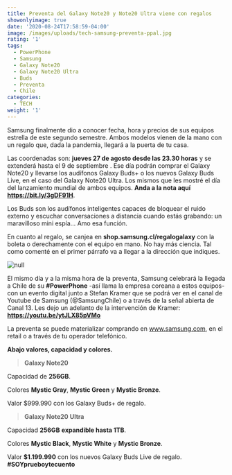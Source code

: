 ```yaml
---
title: Preventa del Galaxy Note20 y Note20 Ultra viene con regalos
showonlyimage: true
date: '2020-08-24T17:58:59-04:00'
image: /images/uploads/tech-samsung-preventa-ppal.jpg
rating: '1'
tags:
  - PowerPhone
  - Samsung
  - Galaxy Note20
  - Galaxy Note20 Ultra
  - Buds
  - Preventa
  - Chile
categories:
  - TECH
weight: '1'
---
```

Samsung finalmente dio a conocer fecha, hora y precios de sus equipos estrella de este segundo semestre. Ambos modelos vienen de la mano con un regalo que, dada la pandemia, llegará a la puerta de tu casa.

<!--more-->

Las coordenadas son: **jueves 27 de agosto desde las 23.30 horas** y se extenderá hasta el 9 de septiembre . Ese día podrán comprar el Galaxy Note20 y llevarse los audífonos Galaxy Buds+ o los nuevos Galaxy Buds Live, en el caso del Galaxy Note20 Ultra. Los mismos que les mostré el día del lanzamiento mundial de ambos equipos. **Anda a la nota aquí https://bit.ly/3gDF91H**.

Los Buds son los audífonos inteligentes capaces de bloquear el ruido externo y escuchar conversaciones a distancia cuando estás grabando: un maravilloso mini espía… Amo esa función.

En cuanto al regalo, se canjea en **shop.samsung.cl/regalogalaxy** con la boleta o derechamente con el equipo en mano. No hay más ciencia. Tal como comenté en el primer párrafo va a llegar a la dirección que indiques.

![null](/images/uploads/tech-samsung-preventa-buds-live.jpg)

El mismo día y a la misma hora de la preventa, Samsung celebrará la llegada a Chile de su **\#PowerPhone** -así llama la empresa coreana a estos equipos- con un evento digital junto a Stefan Kramer que se podrá ver en el canal de Youtube de Samsung (@SamsungChile) o a través de la señal abierta de Canal 13. Les dejo un adelanto de la intervención de Kramer: **https://youtu.be/ytJLX85pVMo** 

La preventa se puede materializar comprando en www.samsung.com, en el retail o a través de tu operador telefónico.

**Abajo valores, capacidad y colores.**

> **Galaxy Note20**

Capacidad de **256GB**.

Colores **Mystic Gray**, **Mystic Green** y **Mystic Bronze**.

Valor $999.990 con los Galaxy Buds+ de regalo.

> **Galaxy Note20 Ultra**

Capacidad **256GB** **expandible hasta 1TB**.

Colores **Mystic Black**, **Mystic White** y **Mystic Bronze**.

Valor **$1.199.990** con los nuevos Galaxy Buds Live de regalo. **\#SOYprueboytecuento**
